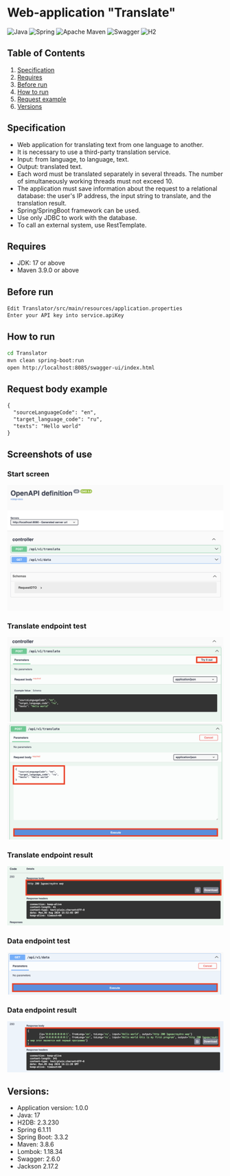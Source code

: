 # Web-application "Translate"

![Java](https://img.shields.io/badge/Java-ED8B00?style=for-the-badge&logo=openjdk&logoColor=white)
![Spring](https://img.shields.io/badge/Spring-6DB33F?style=for-the-badge&logo=spring&logoColor=white)
![Apache Maven](https://img.shields.io/badge/Apache%20Maven-C71A36?style=for-the-badge&logo=Apache%20Maven&logoColor=white)
![Swagger](https://img.shields.io/badge/Swagger-13A13A?style=for-the-badge&logo=Swagger&logoColor=white)
![H2](https://img.shields.io/badge/H2-36F?style=for-the-badge&logo=circle&logoColor=white)

## Table of Contents

1. [Specification](#game-mechanics)
2. [Requires](#requires)
3. [Before run](#before-run)
4. [How to run](#additional-features)
5. [Request example](#request-body-example)
6. [Versions](#versions)


## Specification

- Web application for translating text from one language to another.
- It is necessary to use a third-party translation service.
- Input: from language, to language, text.
- Output: translated text.
- Each word must be translated separately in several threads. The number of simultaneously working threads must not exceed 10.
- The application must save information about the request to a relational database: the user's IP address, the input string to translate, and the translation result.
- Spring/SpringBoot framework can be used.
- Use only JDBC to work with the database.
- To call an external system, use RestTemplate.

## Requires

- JDK: 17 or above
- Maven 3.9.0 or above

## Before run
```text
Edit Translator/src/main/resources/application.properties
Enter your API key into service.apiKey
```

## How to run 


```bash
cd Translator
mvn clean spring-boot:run 
open http://localhost:8085/swagger-ui/index.html
```

## Request body example
```text
{
  "sourceLanguageCode": "en",
  "target_language_code": "ru",
  "texts": "Hello world"
}
```

## Screenshots of use

### Start screen
![0.png](screenshots%2F0.png)
### Translate endpoint test
![1_0.png](screenshots%2F1_0.png)
![1_1.png](screenshots%2F1_1.png)
### Translate endpoint result
![1_2.png](screenshots%2F1_2.png)
### Data endpoint test
![2_0.png](screenshots%2F2_0.png)
### Data endpoint result
![2_1.png](screenshots%2F2_1.png)
## Versions:

- Application version: 1.0.0
- Java: 17</br>
- H2DB: 2.3.230<br/>
- Spring 6.1.11</br>
- Spring Boot: 3.3.2</br>
- Maven: 3.8.6</br>
- Lombok: 1.18.34</br>
- Swagger: 2.6.0<br/>
- Jackson 2.17.2</br>
